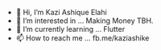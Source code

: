 - 👋 Hi, I’m Kazi Ashique Elahi
- 👀 I’m interested in ... Making Money TBH. 
- 🌱 I’m currently learning ... Flutter
- 📫 How to reach me ... fb.me/kaziashike


